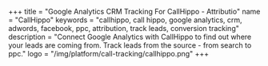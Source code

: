 +++
title = "Google Analytics CRM Tracking For CallHippo - Attributio"
name = "CallHippo"
keywords = "callhippo, call hippo, google analytics, crm, adwords, facebook, ppc, attribution, track leads, conversion tracking"
description = "Connect Google Analytics with CallHippo to find out where your leads are coming from. Track leads from the source - from search to ppc."
logo = "/img/platform/call-tracking/callhippo.png"
+++
